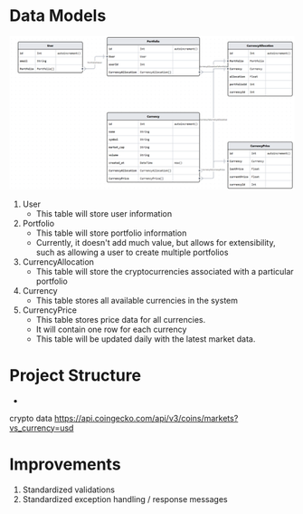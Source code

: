 # Data Models
![Alt text](data-models.png)

1. User
    - This table will store user information
2. Portfolio
    - This table will store portfolio information
    - Currently, it doesn't add much value, but allows for extensibility, such as allowing a user to create multiple portfolios
3. CurrencyAllocation
    - This table will store the cryptocurrencies associated with a particular portfolio
4. Currency
    - This table stores all available currencies in the system
5. CurrencyPrice
    - This table stores price data for all currencies. 
    - It will contain one row for each currency
    - This table will be updated daily with the latest market data.


# Project Structure
- 

crypto data https://api.coingecko.com/api/v3/coins/markets?vs_currency=usd



# Improvements
1. Standardized validations
2. Standardized exception handling / response messages